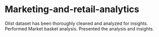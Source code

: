 # Marketing-and-retail-analytics


Olist dataset has been thoroughly cleaned and analyzed for insights.
Performed Market basket analysis.
Presented the analysis and insights.
